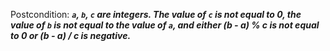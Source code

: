 Postcondition: ***`a`, `b`, `c` are integers. The value of `c` is not equal to 0, the value of `b` is not equal to the value of `a`, and either (b - a) % c is not equal to 0 or (b - a) / c is negative.***
